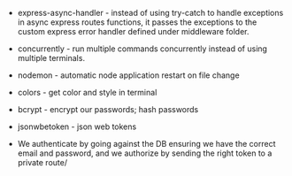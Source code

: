- express-async-handler - instead of using try-catch to handle exceptions in async express routes functions, it passes the exceptions to the custom express error handler defined under middleware folder.
- concurrently - run multiple commands concurrently instead of using multiple terminals.
- nodemon - automatic node application restart on file change
- colors - get color and style in terminal
- bcrypt - encrypt our passwords; hash passwords
- jsonwbetoken - json web tokens

- We authenticate by going against the DB ensuring we have the correct email and password, and we authorize by sending the right token to a private route/
